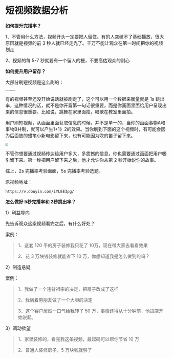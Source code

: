 # 短视频数据分析



**如何提升完播率？**

1、不管用什么方法，视频开头一定要把人留住。有的人突破不了基础播放，很大原因就是视频的前 3 秒人就已经走光了。千万不能让观众在第一时间把你的视频划走

2、视频的每 5-7 秒就要有一个留人的梗，不要高估观众的耐心

**如何提升用户留存？**

大部分刷短视频是这么刷的：

<img src="https://shp-selfmedia-1257820375.cos.ap-shanghai.myqcloud.com/others/%E5%A4%A7%E9%83%A8%E5%88%86%E4%BA%BA%E5%88%B7%E8%A7%86%E9%A2%91%E7%9A%84%E5%A7%BF%E5%8A%BF.gif" alt="大部分人刷视频的姿势" style="zoom:20%;" />



有的视频甚至还没开始说话就被刷走了，这个可以用一个数据来衡量就是 1s 跳出率，这种情况的话，就不是你开篇第一句话很重要，而是你画面里面给用户呈现出来的信息很重要。比如说，跳舞在家里面拍，唱歌在教室里面拍。

用户刷短视频，从画面里面获取信息的时候，并不是单一的，当你的画面事物A和事物B幷制，就可以产生1+1》2的效果。当你刷到下面的这个视频时，有可能会因为后面放的蜡笔小新电影留下来，也有可能因为吹的笛子留下来。

<img src='https://shp-selfmedia-1257820375.cos.ap-shanghai.myqcloud.com/others/%E5%90%B9%E7%AC%9B%E5%AD%90.png' style="zoom:50%;" />

不管你想要通过视频传达给用户多大，多震撼的信息，你也需要通过画面把用户吸引留下来。第一秒把用户留下来之后，他才允许你从第 2 秒开始说你的故事。

综上，2s 完播率考验画面，5s 完播率考验选题。

原视频地址：

`https://v.douyin.com/iYLEE3pg/ `

**怎么做好 5秒完播率和 2秒跳出率？**

1）利益导向

先告诉观众这条视频看完之后，有什么好处？

案例：

> 1、这套 120 平的房子装修我只花了 10万，现在带大家去看看效果
>
> 2、花 3 万块钱装修就能省下 10 万，你想知道我是怎么做到的吗？

2）制造悬疑

案例：

> 1、我做了一个违背祖宗的决定，把房子改成了这样
>
> 2、我瞒着男朋友做了一个大胆的决定
>
> 3、这个客户居然一口气给我转了 50 万，事情还得从十分钟前，他进店开始说起。

3）调动欲望

> 1、家里装修的，看完我这条视频，最起码可以帮你节省 10 万
>
> 2、普通人装修房子，5 万块钱就够了
